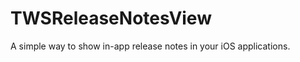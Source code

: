 TWSReleaseNotesView
===================

A simple way to show in-app release notes in your iOS applications.
